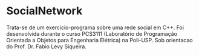 # SocialNetwork
Trata-se de um exercicio-programa sobre uma rede social em C++.
Foi desenvolvida durante o curso PCS3111 (Laboratório de Programação Orientada a Objetos para Engenharia Elétrica) na Poli-USP. Sob orientacao do Prof. Dr. Fabio Levy Siqueira.
